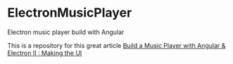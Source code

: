 # ElectronMusicPlayer
Electron music player build with Angular

This is a repository for this great article [Build a Music Player with Angular & Electron II : Making the UI](https://scotch.io/tutorials/build-a-music-player-with-angular-electron-ii-making-the-ui)
